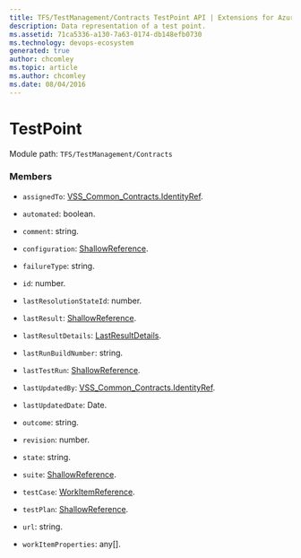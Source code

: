 ```yaml
---
title: TFS/TestManagement/Contracts TestPoint API | Extensions for Azure DevOps Services
description: Data representation of a test point.
ms.assetid: 71ca5336-a130-7a63-0174-db148efb0730
ms.technology: devops-ecosystem
generated: true
author: chcomley
ms.topic: article
ms.author: chcomley
ms.date: 08/04/2016
---
```


# TestPoint

Module path: `TFS/TestManagement/Contracts`

### Members

- `assignedTo`: [VSS_Common_Contracts.IdentityRef](../../../VSS/WebApi/Contracts/IdentityRef.md).

- `automated`: boolean.

- `comment`: string.

- `configuration`: [ShallowReference](../../../TFS/TestManagement/Contracts/ShallowReference.md).

- `failureType`: string.

- `id`: number.

- `lastResolutionStateId`: number.

- `lastResult`: [ShallowReference](../../../TFS/TestManagement/Contracts/ShallowReference.md).

- `lastResultDetails`: [LastResultDetails](../../../TFS/TestManagement/Contracts/LastResultDetails.md).

- `lastRunBuildNumber`: string.

- `lastTestRun`: [ShallowReference](../../../TFS/TestManagement/Contracts/ShallowReference.md).

- `lastUpdatedBy`: [VSS_Common_Contracts.IdentityRef](../../../VSS/WebApi/Contracts/IdentityRef.md).

- `lastUpdatedDate`: Date.

- `outcome`: string.

- `revision`: number.

- `state`: string.

- `suite`: [ShallowReference](../../../TFS/TestManagement/Contracts/ShallowReference.md).

- `testCase`: [WorkItemReference](../../../TFS/TestManagement/Contracts/WorkItemReference.md).

- `testPlan`: [ShallowReference](../../../TFS/TestManagement/Contracts/ShallowReference.md).

- `url`: string.

- `workItemProperties`: any[].
